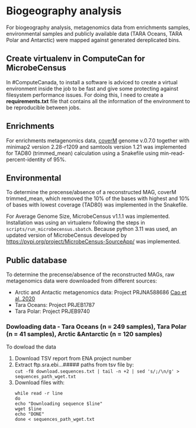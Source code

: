 # Biogeography analysis

For biogeography analysis, metagenomics data from enrichments samples, environmental samples and 
publicly available data (TARA Oceans, TARA Polar and Antarctic) were mapped against generated dereplicated
bins.

## Create virtualenv in ComputeCan for MicrobeCensus
In #ComputeCanada, to install a software is adviced to create a virtual environment inside the job to be fast and give some protecting against filesystem performance issues. For doing this, I need to create a **requirements.txt** file that contains all the information of the environment to be reproducible between jobs.



## Enrichments
For enrichments metagenomics data, [coverM](https://github.com/wwood/CoverM) genome v.0.7.0 together with minimap2 version 2.28-r1209 and samtools version 1.21 was implemented for TAD80 (trimmed_mean) calculation using a Snakefile using min-read-percent-identity of 95%.

## Environmental
To determine the precense/absence of a reconstructed MAG, coverM trimmed_mean, which removed the 10% of the bases with highest and 10% of bases with lowest coverage (TAD80) was implemented in the Snakefile.

For Average Genome Size, MicrobeCensus v1.1.1 was implemented. Installation was using an virtualenv following the steps in ```scripts/run_microbecensus.sbatch```. Because python 3.11 was used, an updated version of MicrobeCensus developed by https://pypi.org/project/MicrobeCensus-SourceApp/ was implemented.

## Public database
To determine the precense/absence of the reconstructed MAGs, raw metagenomics data were downloaded from different sources:
- Arctic and Antactic metagenomics data: Project PRJNA588686 [Cao et al.,2020](https://microbiomejournal.biomedcentral.com/articles/10.1186/s40168-020-00826-9)
- Tara Oceans: Project PRJEB1787
- Tara Polar: Project PRJEB9740

### Dowloading data - Tara Oceans (n = 249 samples), Tara Polar (n = 41 samples), Arctic &Antarctic (n = 120 samples)
To dowload the data 
1. Download TSV report from ENA project number
2. Extract ftp.sra.ebi...##### paths from tsv file by:    
   ```cut -f8 download.sequences.txt | tail -n +2 | sed 's/;/\n/g' > sequences_path_wget.txt```
3. Download files with:
   ```
   while read -r line
   do
   echo "Downloading sequence $line"
   wget $line
   echo "DONE"
   done < sequences_path_wget.txt
   ```
